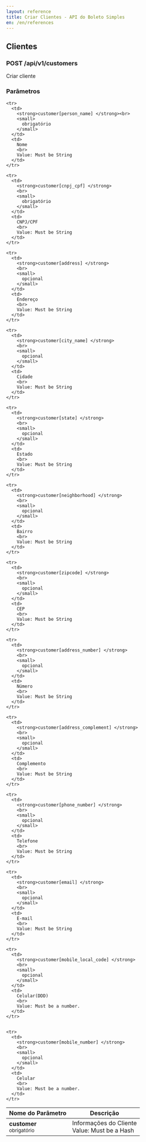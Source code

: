 ```yaml
---
layout: reference
title: Criar Clientes - API do Boleto Simples
en: /en/references
---
```


## Clientes

### POST /api/v1/customers
Criar cliente

### Parâmetros

<table class='table table-bordered'>
  <thead>
    <tr>
      <th>Nome do Parâmetro</th>
      <th>Descrição</th>
    </tr>
  </thead>
  <tbody>
    <tr>
      <td>
        <strong>customer</strong>
        <br>
        <small>
          obrigatório
        </small>
      </td>
      <td>
        Informações do Cliente
        <br>
        Value: Must be a Hash
      </td>
    </tr>

    <tr>
      <td>
        <strong>customer[person_name] </strong><br>
        <small>
          obrigatório
        </small>
      </td>
      <td>
        Nome
        <br>
        Value: Must be String
      </td>
    </tr>

    <tr>
      <td>
        <strong>customer[cnpj_cpf] </strong>
        <br>
        <small>
          obrigatório
        </small>
      </td>
      <td>
        CNPJ/CPF
        <br>
        Value: Must be String
      </td>
    </tr>

    <tr>
      <td>
        <strong>customer[address] </strong>
        <br>
        <small>
          opcional  
        </small>
      </td>
      <td>
        Endereço
        <br>
        Value: Must be String
      </td>
    </tr>

    <tr>
      <td>
        <strong>customer[city_name] </strong>
        <br>
        <small>
          opcional  
        </small>
      </td>
      <td>
        Cidade
        <br>
        Value: Must be String
      </td>
    </tr>

    <tr>
      <td>
        <strong>customer[state] </strong>
        <br>
        <small>
          opcional  
        </small>
      </td>
      <td>
        Estado
        <br>
        Value: Must be String
      </td>
    </tr>

    <tr>
      <td>
        <strong>customer[neighborhood] </strong>
        <br>
        <small>
          opcional  
        </small>
      </td>
      <td>
        Bairro
        <br>
        Value: Must be String
      </td>
    </tr>

    <tr>
      <td>
        <strong>customer[zipcode] </strong>
        <br>
        <small>
          opcional  
        </small>
      </td>
      <td>
        CEP
        <br>
        Value: Must be String
      </td>
    </tr>

    <tr>
      <td>
        <strong>customer[address_number] </strong>
        <br>
        <small>
          opcional  
        </small>
      </td>
      <td>
        Número
        <br>
        Value: Must be String
      </td>
    </tr>

    <tr>
      <td>
        <strong>customer[address_complement] </strong>
        <br>
        <small>
          opcional  
        </small>
      </td>
      <td>
        Complemento
        <br>
        Value: Must be String
      </td>
    </tr>

    <tr>
      <td>
        <strong>customer[phone_number] </strong>
        <br>
        <small>
          opcional  
        </small>
      </td>
      <td>
        Telefone
        <br>
        Value: Must be String
      </td>
    </tr>

    <tr>
      <td>
        <strong>customer[email] </strong>
        <br>
        <small>
          opcional  
        </small>
      </td>
      <td>
        E-mail
        <br>
        Value: Must be String
      </td>
    </tr>

    <tr>
      <td>
        <strong>customer[mobile_local_code] </strong>
        <br>
        <small>
          opcional  
        </small>
      </td>
      <td>
        Celular(DDD)
        <br>
        Value: Must be a number.
      </td>
    </tr>


    <tr>
      <td>
        <strong>customer[mobile_number] </strong>
        <br>
        <small>
          opcional  
        </small>
      </td>
      <td>
        Celular
        <br>
        Value: Must be a number.
      </td>
    </tr>

  </tbody>
</table>
